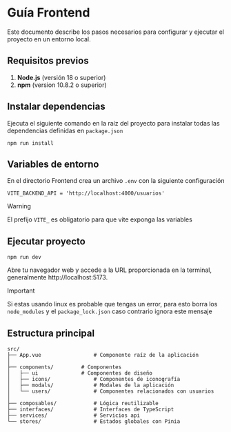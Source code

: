 # Guía Frontend

Este documento describe los pasos necesarios para configurar y ejecutar el proyecto en un entorno local.

## Requisitos previos

1. **Node.js** (versión 18 o superior)
2. **npm** (version 10.8.2 o superior)

## Instalar dependencias

Ejecuta el siguiente comando en la raíz del proyecto para instalar todas las dependencias definidas en `package.json`

```
npm run install
```

## Variables de entorno

En el directorio Frontend crea un archivo `.env` con la siguiente configuración

```
VITE_BACKEND_API = 'http://localhost:4000/usuarios'
```

> [!WARNING]
> El prefijo `VITE_` es obligatorio para que vite exponga las variables

## Ejecutar proyecto

```
npm run dev
```

Abre tu navegador web y accede a la URL proporcionada en la terminal, generalmente http://localhost:5173.

> [!IMPORTANT]
> Si estas usando linux es probable que tengas un error, para esto borra los `node_modules` y el `package_lock.json` caso contrario ignora este mensaje

## Estructura principal

```
src/
├── App.vue                 # Componente raíz de la aplicación
│
├── components/		    # Componentes
│   ├── ui	            # Componentes de diseño
│   ├── icons/              # Componentes de iconografía
│   ├── modals/             # Modales de la aplicación
│   └── users/	            # Componentes relacionados con usuarios
│
├── composables/            # Lógica reutilizable 
├── interfaces/             # Interfaces de TypeScript
├── services/               # Servicios api
└── stores/                 # Estados globales con Pinia
```
